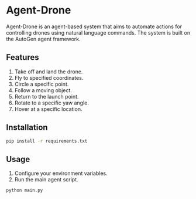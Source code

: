 
# Agent-Drone

Agent-Drone is an agent-based system that aims to automate actions for controlling drones using natural language commands. The system is built on the AutoGen agent framework.

## Features

1. Take off and land the drone.
2. Fly to specified coordinates.
3. Circle a specific point.
4. Follow a moving object.
5. Return to the launch point.
6. Rotate to a specific yaw angle.
7. Hover at a specific location.

## Installation

```bash
pip install -r requirements.txt
```

## Usage

1. Configure your environment variables.
2. Run the main agent script.

```bash
python main.py
```
